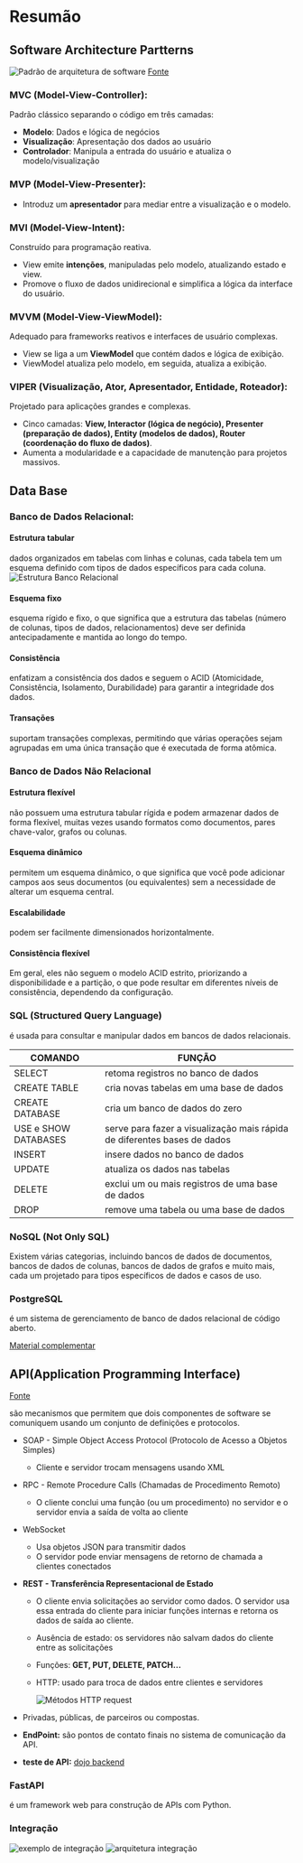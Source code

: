# Resumão

## Software Architecture Partterns
![Padrão de arquitetura de software](/imagens/padrão%20de%20arquitetura%20de%20software.gif)
[Fonte](https://www.linkedin.com/posts/brijpandeyji_%3F%3F%3F%3F%3F%3F%3F%3F-%3F%3F%3F%3F%3F%3F%3F%3F%3F%3F%3F%3F-activity-7139576994286952448-kYXD?utm_source=share&utm_medium=member_desktop)

### MVC (Model-View-Controller):
Padrão clássico separando o código em três camadas:
 - **Modelo**: Dados e lógica de negócios
 - **Visualização**: Apresentação dos dados ao usuário
 - **Controlador**: Manipula a entrada do usuário e atualiza o modelo/visualização

### MVP (Model-View-Presenter):

- Introduz um **apresentador** para mediar entre a visualização e o modelo.

### MVI (Model-View-Intent):

Construído para programação reativa.
- View emite **intenções**, manipuladas pelo modelo, atualizando estado e view.
- Promove o fluxo de dados unidirecional e simplifica a lógica da interface do usuário.

### MVVM (Model-View-ViewModel):

Adequado para frameworks reativos e interfaces de usuário complexas.
- View se liga a um **ViewModel** que contém dados e lógica de exibição.
- ViewModel atualiza pelo modelo, em seguida, atualiza a exibição.

### VIPER (Visualização, Ator, Apresentador, Entidade, Roteador):

Projetado para aplicações grandes e complexas.
- Cinco camadas: **View, Interactor (lógica de negócio), Presenter (preparação de dados), Entity (modelos de dados), Router (coordenação do fluxo de dados)**.
- Aumenta a modularidade e a capacidade de manutenção para projetos massivos.

## Data Base

### Banco de Dados Relacional:

#### Estrutura tabular
dados organizados em tabelas com linhas e colunas, cada tabela tem um esquema definido com tipos de dados específicos para cada coluna.
![Estrutura Banco Relacional](/imagens/estrutura%20banco%20relacional.png)

#### Esquema fixo
esquema rígido e fixo, o que significa que a estrutura das tabelas (número de colunas, tipos de dados, relacionamentos) deve ser definida antecipadamente e mantida ao longo do tempo.

#### Consistência
enfatizam a consistência dos dados e seguem o ACID (Atomicidade, Consistência, Isolamento, Durabilidade) para garantir a integridade dos dados.

#### Transações
suportam transações complexas, permitindo que várias operações sejam agrupadas em uma única transação que é executada de forma atômica.

### Banco de Dados Não Relacional

#### Estrutura flexível
não possuem uma estrutura tabular rígida e podem armazenar dados de forma flexível, muitas vezes usando formatos como documentos, pares chave-valor, grafos ou colunas.

#### Esquema dinâmico
permitem um esquema dinâmico, o que significa que você pode adicionar campos aos seus documentos (ou equivalentes) sem a necessidade de alterar um esquema central.

#### Escalabilidade
podem ser facilmente dimensionados horizontalmente.

#### Consistência flexível
Em geral, eles não seguem o modelo ACID estrito, priorizando a disponibilidade e a partição, o que pode resultar em diferentes níveis de consistência, dependendo da configuração.

### SQL (Structured Query Language)
é usada para consultar e manipular dados em bancos de dados relacionais. 

|COMANDO| FUNÇÃO|
|---|---|
|SELECT| retoma registros no banco de dados|
|CREATE TABLE|cria novas tabelas em uma base de dados|
|CREATE DATABASE|cria um banco de dados do zero|
|USE e SHOW DATABASES|serve para fazer a visualização mais rápida de diferentes bases de dados|
|INSERT|insere dados no banco de dados|
|UPDATE|atualiza os dados nas tabelas|
|DELETE|exclui um ou mais registros de uma base de dados|
|DROP|remove uma tabela ou uma base de dados|

### NoSQL (Not Only SQL)
Existem várias categorias, incluindo bancos de dados de documentos, bancos de dados de colunas, bancos de dados de grafos e muito mais, cada um projetado para tipos específicos de dados e casos de uso.

### PostgreSQL
é um sistema de gerenciamento de banco de dados relacional de código aberto.

[Material complementar](https://rockcontent.com/br/blog/postgresql/)

## API(Application Programming Interface) 
[Fonte](https://aws.amazon.com/pt/what-is/api/#:~:text=API%20significa%20Application%20Programming%20Interface,de%20serviço%20entre%20duas%20aplicações.)

são mecanismos que permitem que dois componentes de software se comuniquem usando um conjunto de definições e protocolos. 

- SOAP - Simple Object Access Protocol (Protocolo de Acesso a Objetos Simples)
    - Cliente e servidor trocam mensagens usando XML
- RPC - Remote Procedure Calls (Chamadas de Procedimento Remoto)
    - O cliente conclui uma função (ou um procedimento) no servidor e o servidor envia a saída de volta ao cliente
- WebSocket 
    - Usa objetos JSON para transmitir dados
    - O servidor pode enviar mensagens de retorno de chamada a clientes conectados
- **REST - Transferência Representacional de Estado**
    - O cliente envia solicitações ao servidor como dados. O servidor usa essa entrada do cliente para iniciar funções internas e retorna os dados de saída ao cliente.
    - Ausência de estado: os servidores não salvam dados do cliente entre as solicitações
    - Funções: **GET, PUT, DELETE, PATCH...** 
    - HTTP: usado para troca de dados entre clientes e servidores 

        ![Métodos HTTP request](/imagens/HTTP%20request.gif)

- Privadas, públicas, de parceiros ou compostas.

- **EndPoint:** são pontos de contato finais no sistema de comunicação da API.

- **teste de API:** [dojo backend](https://www.youtube.com/watch?v=6Emem3E0qqo)

### FastAPI
é um framework web para construção de APIs com Python.

### Integração
![exemplo de integração](/imagens/exemplo%20integração.png)
![arquitetura integração](/imagens/arquitetura%20integração.png)
